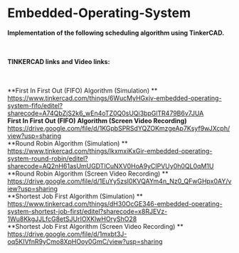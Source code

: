 # Embedded-Operating-System
**Implementation of the following scheduling algorithm using TinkerCAD.**

<br/><br/>**TINKERCAD links and Video links:**

<br/><br/>**First In First Out (FIFO) Algorithm (Simulation) ** https://www.tinkercad.com/things/6WucMyHGxjv-embedded-operating-system-fifo/editel?sharecode=A74QbZjS2k6_wEn4oTZ0Q0sUQi3bpGlTR479B6v7JUA
<br/>**First In First Out (FIFO) Algorithm (Screen Video Recording)**  https://drive.google.com/file/d/1KGpbSPRSdYQZOKmzgeAp7Ksyf9wJXcph/view?usp=sharing
<br/>**Round Robin Algorithm (Simulation) ** https://www.tinkercad.com/things/lkxmxiKxGir-embedded-operating-system-round-robin/editel?sharecode=AQ2nH61asUmUGDTlCuNXV0HoA9yCIPVUy0h0QL0qM1U
<br/>**Round Robin Algorithm (Screen Video Recording) ** https://drive.google.com/file/d/1EuYy5zsI0KVQAYm4n_Nz0_QFwGHpx0AY/view?usp=sharing
<br/>**Shortest Job First Algorithm (Simulation) ** https://www.tinkercad.com/things/dH30OcGE346-embedded-operating-system-shortest-job-first/editel?sharecode=x8RJEVz-1Wu8KkgJJLfcG8etSJUrIOXKlwHOryShO28
<br/>**Shortest Job First Algorithm (Screen Video Recording) ** https://drive.google.com/file/d/1mxbt3J-oq5KIVfnR9yCmo8XpHOoy0GmC/view?usp=sharing
